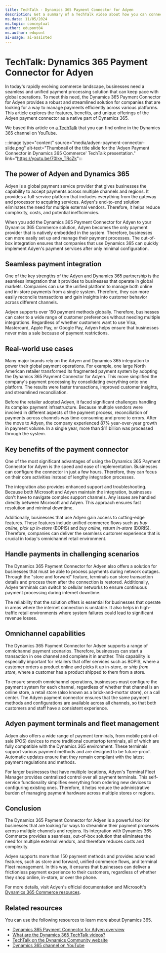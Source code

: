 ```yaml
---
title: TechTalk - Dynamics 365 Payment Connector for Adyen
description: Get a summary of a TechTalk video about how you can connect your Dynamics 365 solution to Adyen for smooth payment management.
ms.date: 11/05/2024
ms.topic: conceptual
author: edupont04
ms.author: edupont
ai-usage: ai-assisted
---
```


# TechTalk: Dynamics 365 Payment Connector for Adyen

In today's rapidly evolving commerce landscape, businesses need a seamless and unified payment processing solution that can keep pace with global operations. To meet this need, the Dynamics 365 Payment Connector for Adyen provides a robust and streamlined solution for companies that are looking for a way to manage payments efficiently across various platforms. This article explores the features, benefits, and unique offerings of the Adyen payment connector as a native part of Dynamics 365.

We based this article on [a TechTalk](https://youtu.be/70Iky_TRcZk) that you can find online in the Dynamics 365 channel on YouTube.

:::image type="content" source="media/adyen-payment-connector-slide.png" alt-text="Thumbnail of the title slide for the 'Adyen Payment Connector in Dynamics 365 Commerce' TechTalk presentation." link="https://youtu.be/70Iky_TRcZk":::

## The power of Adyen and Dynamics 365

Adyen is a global payment service provider that gives businesses the capability to accept payments across multiple channels and regions. It provides a full-service platform that includes everything from the gateway and processor to acquiring services. Adyen's end-to-end solution eliminates the need for multiple external vendors. Therefore, it helps reduce complexity, costs, and potential inefficiencies.

When you add the Dynamics 365 Payment Connector for Adyen to your Dynamics 365 Commerce solution, Adyen becomes the only payment provider that is natively embedded in the system. Therefore, businesses can more easily set up and manage their payment processes. The out-of-box integration ensures that companies that use Dynamics 365 can quickly implement Adyen's payment services after only minimal configuration.

## Seamless payment integration

One of the key strengths of the Adyen and Dynamics 365 partnership is the seamless integration that it provides to businesses that operate in global markets. Companies can use the unified platform to manage both online and in-store payments from a single system. Therefore, they can more easily reconcile transactions and gain insights into customer behavior across different channels.

Adyen supports over 150 payment methods globally. Therefore, businesses can cater to a wide range of customer preferences without needing multiple integrations. Regardless of whether customers want to use Visa, Mastercard, Apple Pay, or Google Pay, Adyen helps ensure that businesses never miss a sale because of payment restrictions.

## Real-world use cases

Many major brands rely on the Adyen and Dynamics 365 integration to power their global payment operations. For example, one large North American retailer transformed its fragmented payment system by adopting the Dynamics 365 Payment Connector for Adyen. This move simplified the company's payment processing by consolidating everything onto one platform. The results were faster transactions, improved customer insights, and streamlined reconciliation.

Before the retailer adopted Adyen, it faced significant challenges handling its complex payment infrastructure. Because multiple vendors were involved in different aspects of the payment process, reconciliation of payments across channels was time-consuming and prone to errors. After the move to Adyen, the company experienced 87% year-over-year growth in payment volume. In a single year, more than $11 billion was processed through the system.

## Key benefits of the payment connector

One of the most significant advantages of using the Dynamics 365 Payment Connector for Adyen is the speed and ease of implementation. Businesses can configure the connector in just a few hours. Therefore, they can focus on their core activities instead of lengthy integration processes.

The integration also provides enhanced support and troubleshooting. Because both Microsoft and Adyen maintain the integration, businesses don't have to navigate complex support channels. Any issues are handled directly between Microsoft and Adyen. This approach ensures fast resolution and minimal downtime.

Additionally, businesses that use Adyen gain access to cutting-edge features. These features include unified commerce flows such as *buy online, pick up in-store* (BOPIS) and *buy online, return in-store* (BORIS). Therefore, companies can deliver the seamless customer experience that is crucial in today's omnichannel retail environment.

## Handle payments in challenging scenarios

The Dynamics 365 Payment Connector for Adyen also offers a solution for businesses that must be able to process payments during network outages. Through the "store and forward" feature, terminals can store transaction details and process them after the connection is restored. Additionally, Adyen terminals can switch to cellular networks to ensure continuous payment processing during internet downtime.

The reliability that the solution offers is essential for businesses that operate in areas where the internet connection is unstable. It also helps in high-traffic retail environments where system failures could lead to significant revenue losses.

## Omnichannel capabilities

The Dynamics 365 Payment Connector for Adyen supports a range of omnichannel payment scenarios. Therefore, businesses can start a transaction in one channel and complete it in another. This capability is especially important for retailers that offer services such as BOPIS, where a customer orders a product online and picks it up in-store, or *ship from store*, where a customer has a product shipped to them from a store.

To ensure smooth omnichannel operations, businesses must configure the payment system for each channel, regardless of whether that channel is an online store, a retail store (also known as a brick-and-mortar store), or a call center. The Adyen payment connector ensures that the same payment methods and configurations are available across all channels, so that both customers and staff have a consistent experience.

## Adyen payment terminals and fleet management

Adyen also offers a wide range of payment terminals, from mobile point-of-sale (POS) devices to more traditional countertop terminals, all of which are fully compatible with the Dynamics 365 environment. These terminals support various payment methods and are designed to be future-proof. Automatic updates ensure that they remain compliant with the latest payment regulations and methods.

For larger businesses that have multiple locations, Adyen's Terminal Fleet Manager provides centralized control over all payment terminals. This self-service functionality simplifies everything from ordering new devices to configuring existing ones. Therefore, it helps reduce the administrative burden of managing payment hardware across multiple stores or regions.

## Conclusion

The Dynamics 365 Payment Connector for Adyen is a powerful tool for businesses that are looking for ways to streamline their payment processes across multiple channels and regions. Its integration with Dynamics 365 Commerce provides a seamless, out-of-box solution that eliminates the need for multiple external vendors, and therefore reduces costs and complexity.

Adyen supports more than 150 payment methods and provides advanced features, such as store and forward, unified commerce flows, and terminal Fleet management. In this way, it ensures that businesses can deliver a frictionless payment experience to their customers, regardless of whether they shop online, in-store, or over the phone.

For more details, visit Adyen's official documentation and Microsoft's [Dynamics 365 Commerce resources](/dynamics365/commerce/).

## Related resources

You can use the following resources to learn more about Dynamics 365.

- [Dynamics 365 Payment Connector for Adyen overview](/dynamics365/commerce/dev-itpro/adyen-connector)
- [What are the Dynamics 365 TechTalk videos?](../roles/techtalk-videos.md)
- [TechTalk on the Dynamics Community website](https://community.dynamics.com/videos/)
- [Dynamics 365 channel on YouTube](https://www.youtube.com/channel/UC5QxCcXhFFixs1nfmOpJlvQ)
